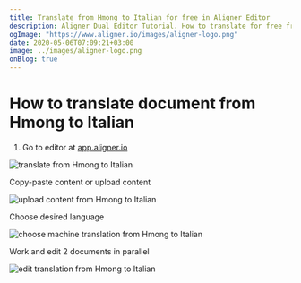 ```yaml
---
title: Translate from Hmong to Italian for free in Aligner Editor
description: Aligner Dual Editor Tutorial. How to translate for free from Hmong to Italian. Aligner is multilingual document management platform. 
ogImage: "https://www.aligner.io/images/aligner-logo.png"
date: 2020-05-06T07:09:21+03:00
image: ../images/aligner-logo.png
onBlog: true
---
```


# How to translate document from Hmong to Italian

1. Go to editor at [app.aligner.io](https://app.aligner.io "Aligner App web page")

![translate from Hmong to Italian](../aligner-blank-editor.png "translate from Hmong to Italian")

Copy-paste content or upload content

![upload content from Hmong to Italian](../aligner-uploaded-document.png "upload content from Hmong to Italian")

Choose desired language

![choose machine translation from Hmong to Italian](../aligner-language-dropdown.png "choose machine translation from Hmong to Italian")

Work and edit 2 documents in parallel

![edit translation from Hmong to Italian](../aligner-double-sitded-editor.png "edit translation from Hmong to Italian")


